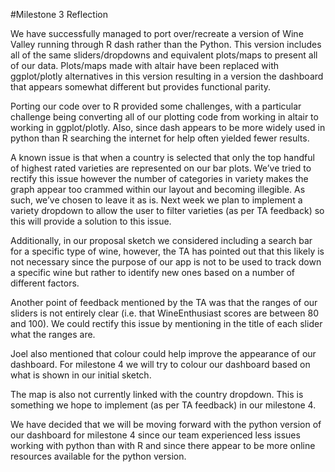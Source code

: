 #Milestone 3 Reflection

We have successfully managed to port over/recreate a version of Wine Valley running through R dash rather than the Python. This version includes all of the same sliders/dropdowns and equivalent plots/maps to present all of our data. Plots/maps made with altair have been replaced with ggplot/plotly alternatives in this version resulting in a version the dashboard that appears somewhat different but provides functional parity.

Porting our code over to R provided some challenges, with a particular challenge being converting all of our plotting code from working in altair to working in ggplot/plotly. Also, since dash appears to be more widely used in python than R searching the internet for help often yielded fewer results.

A known issue is that when a country is selected that only the top handful of highest rated varieties are represented on our bar plots. We’ve tried to rectify this issue however the number of categories in variety makes the graph appear too crammed within our layout and becoming illegible. As such, we’ve chosen to leave it as is. Next week we plan to implement a variety dropdown to allow the user to filter varieties (as per TA feedback) so this will provide a solution to this issue. 

Additionally, in our proposal sketch we considered including a search bar for a specific type of wine, however, the TA has pointed out that this likely is not necessary since the purpose of our app is not to be used to track down a specific wine but rather to identify new ones based on a number of different factors. 

Another point of feedback mentioned by the TA was that the ranges of our sliders is not entirely clear (i.e. that WineEnthusiast scores are between 80 and 100). We could rectify this issue by mentioning in the title of each slider what the ranges are.

Joel also mentioned that colour could help improve the appearance of our dashboard. For milestone 4 we will try to colour our dashboard based on what is shown in our initial sketch.

The map is also not currently linked with the country dropdown. This is something we hope to implement (as per TA feedback) in our milestone 4.

We have decided that we will be moving forward with the python version of our dashboard for milestone 4 since our team experienced less issues working with python than with R and since there appear to be more online resources available for the python version.